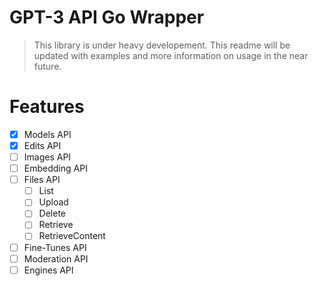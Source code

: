 # GPT-3 API Go Wrapper

> This library is under heavy developement. This readme will be updated with examples and more information on usage in the near future.

# Features

- [x] Models API
- [x] Edits API
- [ ] Images API
- [ ] Embedding API
- [ ] Files API
  - [ ] List
  - [ ] Upload
  - [ ] Delete
  - [ ] Retrieve
  - [ ] RetrieveContent
- [ ] Fine-Tunes API
- [ ] Moderation API
- [ ] Engines API